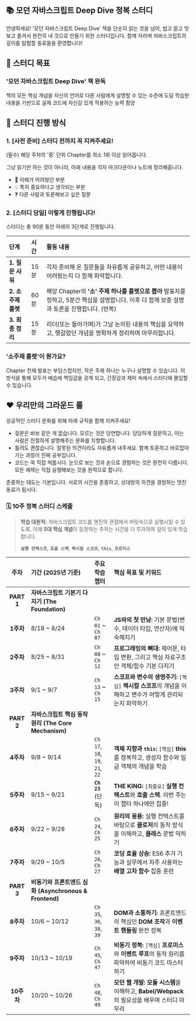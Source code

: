 ## 📚 모던 자바스크립트 Deep Dive 정복 스터디
안녕하세요! '모던 자바스크립트 Deep Dive' 책을 단순히 읽는 것을 넘어, 씹고 뜯고 맛보고 즐겨서 완전히 내 것으로 만들기 위한 스터디입니다. 함께 자라며 자바스크립트의 깊이를 탐험할 동료들을 환영합니다!

## 🎯 스터디 목표

### '모던 자바스크립트 Deep Dive' 책 완독
책의 모든 핵심 개념을 자신의 언어로 다른 사람에게 설명할 수 있는 수준에 도달
학습한 내용을 기반으로 실제 코드에 자신감 있게 적용하는 능력 함양


## 🚀 스터디 진행 방식

### 1. [사전 준비] 스터디 전까지 꼭 지켜주세요!
(필수) 해당 주차의 '중' 단위 Chapter를 최소 1회 이상 읽어옵니다.

그냥 읽기만 하는 것이 아니라, 아래 내용을 각자 마크다운이나 노트에 정리해옵니다.

- 🤔 이해가 어려웠던 부분
- 💡 특히 중요하다고 생각되는 부분
- ❓ 다른 사람과 토론해보고 싶은 질문

### 2. [스터디 당일] 이렇게 진행됩니다!
스터디는 총 90분 동안 아래의 3단계로 진행됩니다.

| 단계 | 시간 | 활동 내용 |
| :--- | :--- | :--- |
| **1. 질문 샤워** | 15분 | 각자 준비해 온 질문들을 자유롭게 공유하고, 어떤 내용이 어려웠는지 다 함께 파악합니다. |
| **2. 소주제 룰렛** | 60분 | 해당 Chapter의 **'소' 주제 하나를 룰렛으로 뽑아** 발표자를 정하고, 5분간 핵심을 설명합니다. 이후 다 함께 보충 설명과 토론을 진행합니다. (반복) |
| **3. 최종 정리** | 15분 | 리더(또는 돌아가며)가 그날 논의된 내용의 핵심을 요약하고, 헷갈렸던 개념을 명확하게 정리하며 마무리합니다. |
 
 ### '소주제 룰렛'이 뭔가요?
Chapter 전체 발표는 부담스럽지만, 작은 주제 하나는 누구나 설명할 수 있습니다. 이 방식을 통해 모두가 예습에 책임감을 갖게 되고, 긴장감과 재미 속에서 스터디에 몰입할 수 있습니다.


## ❤️ 우리만의 그라운드 룰

성공적인 스터디 문화를 위해 아래 규칙을 함께 지켜주세요!

- 질문은 바보 같은 게 없습니다. 모르는 것은 당연합니다. 당당하게 질문하고, 아는 사람은 친절하게 설명해주는 문화를 지향합니다.
- 틀려도 괜찮습니다. 잘못된 의견이라도 자유롭게 내주세요. 함께 토론하고 바로잡아가는 과정이 진짜 공부입니다.
- 코드는 꼭 직접 쳐봅시다. 눈으로 보는 것과 손으로 경험하는 것은 완전히 다릅니다. 모든 예제는 직접 실행해보는 것을 원칙으로 합니다.

존중하는 태도는 기본입니다. 서로의 시간을 존중하고, 상대방의 의견을 경청하는 멋진 동료가 됩시다.

### 🗓️ 10주 정복 스터디 스케줄

> **학습 대원칙:** 자바스크립트 코드를 엔진의 관점에서 머릿속으로 실행시킬 수 있도록, 아래 **5대 핵심 개념**이 등장하는 주차는 시간을 더 투자하여 깊이 있게 학습합니다.
>
> **`실행 컨텍스트`**, **`호출 스택`**, **`렉시컬 스코프`**, **`this`**, **`프로미스`**

| 주차 | 기간 (2025년 기준) | 주요 학습 챕터 | 핵심 목표 및 키워드 |
|:---:|:---|:---|:---|
| **PART 1** | **자바스크립트 기본기 다지기 (The Foundation)** |
| **1주차** | 8/18 ~ 8/24 | `Ch 01` ~ `Ch 07` | **JS와의 첫 만남:** 기본 문법(변수, 데이터 타입, 연산자)에 익숙해지기 |
| **2주차**| 8/25 ~ 8/31 | `Ch 08` ~ `Ch 12` | **프로그래밍의 뼈대:** 제어문, 타입 변환, 그리고 핵심 자료구조인 객체/함수 기본 다지기 |
| **3주차**| 9/1 ~ 9/7 | `Ch 13` ~ `Ch 15` | **스코프와 변수의 생명주기:** `[핵심]` **렉시컬 스코프**의 개념을 이해하고 변수가 어떻게 관리되는지 파악하기 |
| **PART 2** | **자바스크립트 핵심 동작 원리 (The Core Mechanism)** |
| **4주차**| 9/8 ~ 9/14 | `Ch 17`, `18`, `19`, `21`, `22` | **객체 지향과 `this`:** `[핵심]` **this**를 정복하고, 생성자 함수와 일급 객체의 개념을 학습 |
| **5주차**| 9/15 ~ 9/21 | **`Ch 23`** (단독) | **THE KING:** `[최중요]` **실행 컨텍스트**와 **호출 스택**. 이번 주는 이 챕터 하나에만 집중! |
| **6주차**| 9/22 ~ 9/28 | `Ch 24`, `Ch 25` | **원리의 응용:** 실행 컨텍스트를 바탕으로 **클로저**의 동작 방식을 이해하고, **클래스** 문법 익히기 |
| **7주차**| 9/29 ~ 10/5 | `Ch 26`, `Ch 27` | **코딩 효율 상승:** ES6 추가 기능과 실무에서 자주 사용하는 **배열 고차 함수** 집중 훈련 |
| **PART 3** | **비동기와 프론트엔드 심화 (Asynchronous & Frontend)** |
| **8주차**| 10/6 ~ 10/12 | `Ch 35`, `36`, `38`, `39` | **DOM과 소통하기:** 프론트엔드의 핵심인 **DOM 조작**과 **이벤트 핸들링** 완전 정복 |
| **9주차**| 10/13 ~ 10/19 | `Ch 45`, `Ch 47` | **비동기 정복:** `[핵심]` **프로미스**와 **이벤트 루프**의 동작 원리를 파악하여 비동기 코드 마스터하기 |
| **10주차**| 10/20 ~ 10/26 | `Ch 48`, `Ch 49` | **모던 웹 개발:** **모듈 시스템**을 이해하고, **Babel/Webpack**의 필요성을 배우며 스터디 마무리 |
